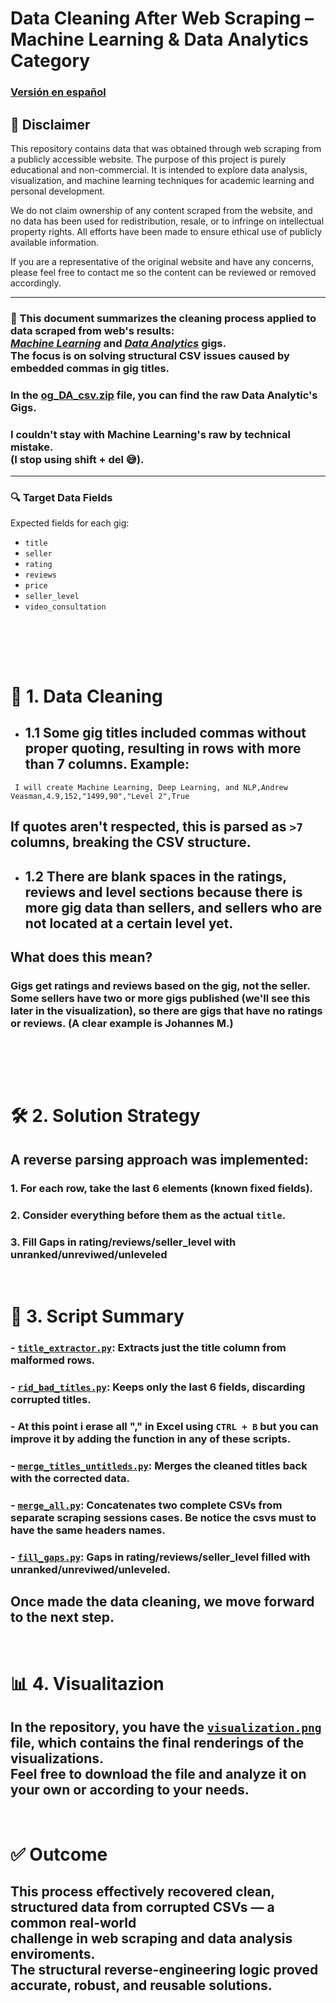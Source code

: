  # Data Cleaning After Web Scraping – Machine Learning & Data Analytics Category
 ### [Versión en español](https://github.com/anverpy/scraping-and-data-analysis/blob/main/README_ES.md)

## 📢 Disclaimer
This repository contains data that was obtained through web scraping from a publicly accessible website. The purpose of this project is purely educational and non-commercial. It is intended to explore data analysis, visualization, and machine learning techniques for academic learning and personal development.

We do not claim ownership of any content scraped from the website, and no data has been used for redistribution, resale, or to infringe on intellectual property rights. All efforts have been made to ensure ethical use of publicly available information.

If you are a representative of the original website and have any concerns, please feel free to contact me so the content can be reviewed or removed accordingly.

---

### 📌 This document summarizes the cleaning process applied to data scraped from web's results:</br> [*Machine Learning*](https://github.com/anverpy/scraping-and-data-analysis/blob/main/ML-gigs.csv) and [*Data Analytics*](https://github.com/anverpy/scraping-and-data-analysis/blob/main/DA-gigs.csv) gigs. <br> The focus is on solving structural CSV issues caused by embedded commas in gig titles.</br>

### In the [og_DA_csv.zip](https://github.com/anverpy/scraping-and-data-analysis/blob/main/og_DA_csv.zip) file, you can find the raw Data Analytic's Gigs. </br>

### I couldn't stay with Machine Learning's raw by technical mistake. </br> (I stop using shift + del 😅).

---

### 🔍 Target Data Fields
Expected fields for each gig:
- `title`
- `seller`
- `rating`
- `reviews`
- `price`
- `seller_level`
- `video_consultation`

<br><br>
---
# 🧹 1. Data Cleaning

- ## 1.1 Some gig titles included commas without proper quoting, resulting in rows with more than 7 columns. Example:

```csv
 I will create Machine Learning, Deep Learning, and NLP,Andrew Veasman,4.9,152,"1499,90","Level 2",True
```

## If quotes aren't respected, this is parsed as `>7` columns, breaking the CSV structure.


- ## 1.2 There are blank spaces in the ratings, reviews and level sections because there is more gig data than sellers, and sellers who are not located at a certain level yet.
## What does this mean?
### Gigs get ratings and reviews based on the gig, not the seller.<br>Some sellers have two or more gigs published (we'll see this later in the visualization), so there are gigs that have no ratings <br>or reviews. (A clear example is Johannes M.)
<br><br>
---


# 🛠️ 2. Solution Strategy
## A reverse parsing approach was implemented:
### 1. For each row, take the last 6 elements (known fixed fields).
### 2. Consider everything before them as the actual `title`.
### 3. Fill Gaps in rating/reviews/seller_level with unranked/unreviwed/unleveled


<br>

# 🔧 3. Script Summary

### - **[`title_extractor.py`](https://github.com/anverpy/scraping-and-data-analysis/blob/main/title_extractor.py)**: Extracts just the title column from malformed rows.
### - **[`rid_bad_titles.py`](https://github.com/anverpy/scraping-and-data-analysis/blob/main/rid_bad_titles.py)**: Keeps only the last 6 fields, discarding corrupted titles.
### - At this point i erase all "," in Excel using `CTRL + B` but you can improve it by adding the function in any of these scripts.
### - **[`merge_titles_untitleds.py`](https://github.com/anverpy/scraping-and-data-analysis/blob/main/merge_titles_untitleds.py)**: Merges the cleaned titles back with the corrected data.
### - **[`merge_all.py`](https://github.com/anverpy/scraping-and-data-analysis/blob/main/merge_all.py)**: Concatenates two complete CSVs from separate scraping sessions cases. Be notice the csvs must to have the same headers names.
### - **[`fill_gaps.py`](https://github.com/anverpy/scraping-and-data-analysis/blob/main/fill_gaps.py)**: Gaps in rating/reviews/seller_level filled with unranked/unreviwed/unleveled.
## Once made the data cleaning, we move forward to the next step.

<br>

# 📊 4. Visualitazion
## In the repository, you have the [`visualization.png`](https://github.com/anverpy/scraping-and-data-analysis/blob/main/visualization.png) file, which contains the final renderings of the visualizations.<br> Feel free to download the file and analyze it on your own or according to your needs.

<br>

# ✅ Outcome
## This process effectively recovered clean, structured data from corrupted CSVs — a common real-world <br>  challenge in web scraping and data analysis enviroments. <br> The structural reverse-engineering logic proved accurate, robust, and reusable solutions.
